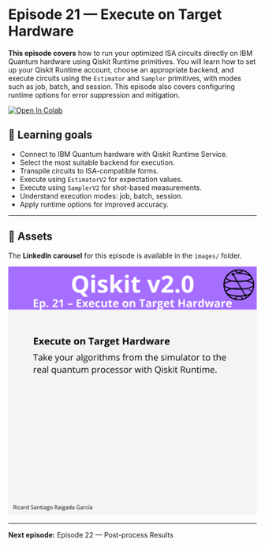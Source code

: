 # Episode 21 — Execute on Target Hardware

**This episode covers** how to run your optimized ISA circuits directly on IBM Quantum hardware using Qiskit Runtime primitives. You will learn how to set up your Qiskit Runtime account, choose an appropriate backend, and execute circuits using the `Estimator` and `Sampler` primitives, with modes such as job, batch, and session. This episode also covers configuring runtime options for error suppression and mitigation.

[![Open In Colab](https://colab.research.google.com/assets/colab-badge.svg)](https://colab.research.google.com/github/ToroData/Mastering-Qiskit-v2.0-From-Fundamentals-to-Hardware/blob/main/operators-and-execution/ep21-running-on-hardware)

## 🎯 Learning goals

- Connect to IBM Quantum hardware with Qiskit Runtime Service.
- Select the most suitable backend for execution.
- Transpile circuits to ISA-compatible forms.
- Execute using `EstimatorV2` for expectation values.
- Execute using `SamplerV2` for shot-based measurements.
- Understand execution modes: job, batch, session.
- Apply runtime options for improved accuracy.

---

## 📁 Assets

The **LinkedIn carousel** for this episode is available in the `images/` folder.

![Example](images/1.png)

---

**Next episode:** Episode 22 — Post-process Results
